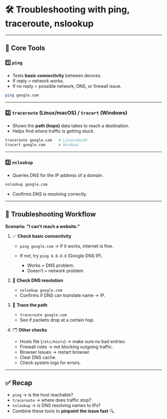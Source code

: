 # 🛠️ Troubleshooting with ping, traceroute, nslookup

---

## 🔑 Core Tools

### 1️⃣ `ping`
- Tests **basic connectivity** between devices.  
- If reply = network works.  
- If no reply = possible network, DNS, or firewall issue.  
```bash
ping google.com
````

---

### 2️⃣ `traceroute` (Linux/macOS) / `tracert` (Windows)

* Shows the **path (hops)** data takes to reach a destination.
* Helps find where traffic is getting stuck.

```bash
traceroute google.com   # Linux/macOS
tracert google.com      # Windows
```

---

### 3️⃣ `nslookup`

* Queries DNS for the IP address of a domain.

```bash
nslookup google.com
```

* Confirms DNS is resolving correctly.

---

## 🚦 Troubleshooting Workflow

**Scenario: "I can’t reach a website."**

1. ✅ **Check basic connectivity**

   * `ping google.com` → If it works, internet is fine.
   * If not, try `ping 8.8.8.8` (Google DNS IP).

     * Works = DNS problem.
     * Doesn’t = network problem.

2. 🔎 **Check DNS resolution**

   * `nslookup google.com`
   * Confirms if DNS can translate name → IP.

3. 🧭 **Trace the path**

   * `traceroute google.com`
   * See if packets drop at a certain hop.

4. 🗂️ **Other checks**

   * Hosts file (`/etc/hosts`) → make sure no bad entries.
   * Firewall rules → not blocking outgoing traffic.
   * Browser issues → restart browser.
   * Clear DNS cache.
   * Check system logs for errors.

---

## ✅ Recap

* `ping` → is the host reachable?
* `traceroute` → where does traffic stop?
* `nslookup` → is DNS resolving names to IPs?
* Combine these tools to **pinpoint the issue fast** 🔍.



